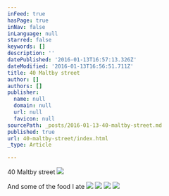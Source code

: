 ```yaml
---
inFeed: true
hasPage: true
inNav: false
inLanguage: null
starred: false
keywords: []
description: ''
datePublished: '2016-01-13T16:57:13.326Z'
dateModified: '2016-01-13T16:56:51.711Z'
title: 40 Maltby street
author: []
authors: []
publisher:
  name: null
  domain: null
  url: null
  favicon: null
sourcePath: _posts/2016-01-13-40-maltby-street.md
published: true
url: 40-maltby-street/index.html
_type: Article

---
```

40 Maltby street
![](https://the-grid-user-content.s3-us-west-2.amazonaws.com/86ea211a-dd4f-4b4a-a944-c6ea8c9ef770.jpg)

And some of the food I ate
![](https://the-grid-user-content.s3-us-west-2.amazonaws.com/be3247ed-dcab-4143-931f-494bf0215808.jpg)
![](https://the-grid-user-content.s3-us-west-2.amazonaws.com/01519d6b-7128-4f53-b8c2-9fd89fa6bac9.jpg)
![](https://the-grid-user-content.s3-us-west-2.amazonaws.com/e466428f-7066-4dc3-8814-f69f6eadc078.JPG)
![](https://the-grid-user-content.s3-us-west-2.amazonaws.com/f4d8b142-2ba2-4d00-8195-99f91611a2d9.JPG)